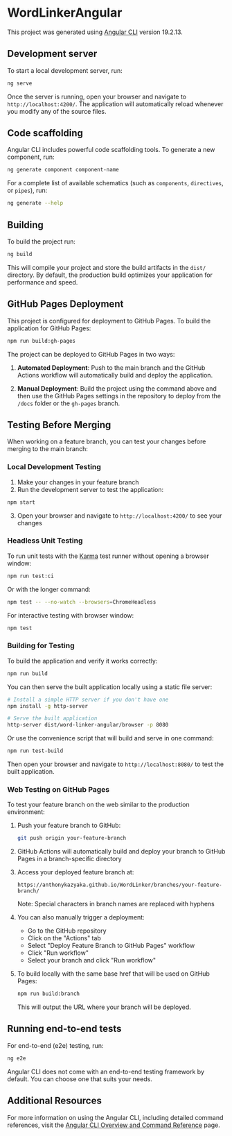 # WordLinkerAngular

This project was generated using [Angular CLI](https://github.com/angular/angular-cli) version 19.2.13.

## Development server

To start a local development server, run:

```bash
ng serve
```

Once the server is running, open your browser and navigate to `http://localhost:4200/`. The application will automatically reload whenever you modify any of the source files.

## Code scaffolding

Angular CLI includes powerful code scaffolding tools. To generate a new component, run:

```bash
ng generate component component-name
```

For a complete list of available schematics (such as `components`, `directives`, or `pipes`), run:

```bash
ng generate --help
```

## Building

To build the project run:

```bash
ng build
```

This will compile your project and store the build artifacts in the `dist/` directory. By default, the production build optimizes your application for performance and speed.

## GitHub Pages Deployment

This project is configured for deployment to GitHub Pages. To build the application for GitHub Pages:

```bash
npm run build:gh-pages
```

The project can be deployed to GitHub Pages in two ways:

1. **Automated Deployment**: Push to the main branch and the GitHub Actions workflow will automatically build and deploy the application.

2. **Manual Deployment**: Build the project using the command above and then use the GitHub Pages settings in the repository to deploy from the `/docs` folder or the `gh-pages` branch.

## Testing Before Merging

When working on a feature branch, you can test your changes before merging to the main branch:

### Local Development Testing

1. Make your changes in your feature branch
2. Run the development server to test the application:

```bash
npm start
```

3. Open your browser and navigate to `http://localhost:4200/` to see your changes

### Headless Unit Testing

To run unit tests with the [Karma](https://karma-runner.github.io) test runner without opening a browser window:

```bash
npm run test:ci
```

Or with the longer command:

```bash
npm test -- --no-watch --browsers=ChromeHeadless
```

For interactive testing with browser window:

```bash
npm test
```

### Building for Testing

To build the application and verify it works correctly:

```bash
npm run build
```

You can then serve the built application locally using a static file server:

```bash
# Install a simple HTTP server if you don't have one
npm install -g http-server

# Serve the built application
http-server dist/word-linker-angular/browser -p 8080
```

Or use the convenience script that will build and serve in one command:

```bash
npm run test-build
```

Then open your browser and navigate to `http://localhost:8080/` to test the built application.

### Web Testing on GitHub Pages

To test your feature branch on the web similar to the production environment:

1. Push your feature branch to GitHub:
   ```bash
   git push origin your-feature-branch
   ```

2. GitHub Actions will automatically build and deploy your branch to GitHub Pages in a branch-specific directory

3. Access your deployed feature branch at:
   ```
   https://anthonykazyaka.github.io/WordLinker/branches/your-feature-branch/
   ```
   Note: Special characters in branch names are replaced with hyphens

4. You can also manually trigger a deployment:
   - Go to the GitHub repository
   - Click on the "Actions" tab
   - Select "Deploy Feature Branch to GitHub Pages" workflow
   - Click "Run workflow"
   - Select your branch and click "Run workflow"

5. To build locally with the same base href that will be used on GitHub Pages:
   ```bash
   npm run build:branch
   ```
   This will output the URL where your branch will be deployed.

## Running end-to-end tests

For end-to-end (e2e) testing, run:

```bash
ng e2e
```

Angular CLI does not come with an end-to-end testing framework by default. You can choose one that suits your needs.

## Additional Resources

For more information on using the Angular CLI, including detailed command references, visit the [Angular CLI Overview and Command Reference](https://angular.dev/tools/cli) page.
